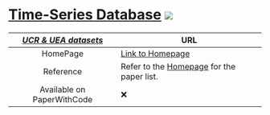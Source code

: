 # [Time-Series Database](https://github.com/WenjieDu/Time_Series_Database) ![](https://hits.seeyoufarm.com/api/count/incr/badge.svg?url=https%3A%2F%2Fgithub.com%2FWenjieDu%2FTime_Series_Database&count_bg=%2379C83D&title_bg=%23555555&icon=&icon_color=%23E7E7E7&title=Visits&edge_flat=false)

| <ins> *UCR & UEA datasets*</ins> | URL                                                                              |
|:--------------------------------:|----------------------------------------------------------------------------------|
|             HomePage             | [Link to Homepage](http://timeseriesclassification.com/)                         |
|            Reference             | Refer to the [Homepage](http://timeseriesclassification.com) for the paper list. |
|    Available on PaperWithCode    | ❌                                                                                |